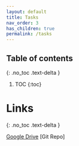 ```yaml
---
layout: default
title: Tasks
nav_order: 3
has_children: true
permalink: /tasks
---
```




## Table of contents
{: .no_toc .text-delta }

1. TOC
{:toc}


Links
==
{: .no_toc .text-delta }

[Google Drive](https://drive.google.com/drive/u/0/folders/1hC8EEWQ5k54oWWkbssdCWg6--vCz4009)
[Git Repo]

